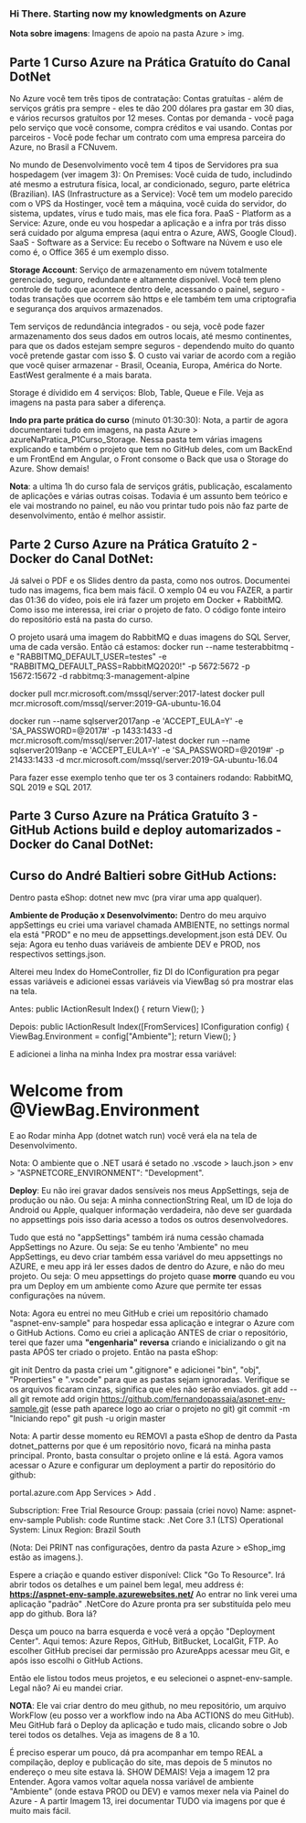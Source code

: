 ### Hi There. Starting now my knowledgments on Azure

**Nota sobre imagens**: Imagens de apoio na pasta Azure > img.

## Parte 1 Curso Azure na Prática Gratuíto do Canal DotNet

No Azure você tem três tipos de contratação:
Contas gratuítas - além de serviços grátis pra sempre - eles te dão 200 dólares pra gastar em 30 dias, e vários recursos gratuítos por 12 meses.
Contas por demanda - você paga pelo serviço que você consome, compra créditos e vai usando.
Contas por parceiros - Você pode fechar um contrato com uma empresa parceira do Azure, no Brasil a FCNuvem.

No mundo de Desenvolvimento você tem 4 tipos de Servidores pra sua hospedagem (ver imagem 3):
On Premises: Você cuida de tudo, includindo até mesmo a estrutura física, local, ar condicionado, seguro, parte elétrica (Brazilian).
IAS (Infrastructure as a Service): Você tem um modelo parecido com o VPS da Hostinger, você tem a máquina, você cuida do servidor, do sistema, updates, vírus  e tudo mais, mas ele fica fora.
PaaS - Platform as a Service: Azure, onde eu vou hospedar a aplicação e a infra por trás disso será cuidado por alguma empresa (aqui entra o Azure, AWS, Google Cloud).
SaaS - Software as a Service: Eu recebo o Software na Núvem e uso ele como é, o Office 365 é um exemplo disso.



**Storage Account**:
Serviço de armazenamento em núvem totalmente gerenciado, seguro, redundante e altamente disponível. Você tem pleno controle de tudo que acontece dentro dele, acessando o painel, seguro - todas transações que ocorrem são https e ele também tem uma criptografia e segurança dos arquivos armazenados.

Tem serviços de redundância integrados - ou seja, você pode fazer armazenamento dos seus dados em outros locais, até mesmo continentes, para que os dados estejam sempre seguros - dependendo muito do quanto você pretende gastar com isso $. O custo vai variar de acordo com a região que você quiser armazenar - Brasil, Oceania, Europa, América do Norte. EastWest geralmente é a mais barata.

Storage é dívidido em 4 serviços: Blob, Table, Queue e File. Veja as imagens na pasta para saber a diferença.


**Indo pra parte prática do curso** (minuto 01:30:30): Nota, a partir de agora documentarei tudo em imagens, na pasta Azure > azureNaPratica_P1Curso_Storage. Nessa pasta tem várias imagens explicando e também o projeto que tem no GitHub deles, com um BackEnd e um FrontEnd em Angular, o Front consome o Back que usa o Storage do Azure. Show demais!


**Nota**: a ultima 1h do curso fala de serviços grátis, publicação, escalamento de aplicações e várias outras coisas. Todavia é um assunto bem teórico e ele vai mostrando no painel, eu não vou printar tudo pois não faz parte de desenvolvimento, então é melhor assistir.

## Parte 2 Curso Azure na Prática Gratuíto 2 - Docker do Canal DotNet:
Já salvei o PDF e os Slides dentro da pasta, como nos outros. Documentei tudo nas imagems, fica bem mais fácil. O xemplo 04 eu vou FAZER, a partir das 01:36 do vídeo, pois ele irá fazer um projeto em Docker + RabbitMQ. Como isso me interessa, irei criar o projeto de fato. O código fonte inteiro do repositório está na pasta do curso.


O projeto usará uma imagem do RabbitMQ e duas imagens do SQL Server, uma de cada versão. Então cá estamos:
docker run --name testerabbitmq -e "RABBITMQ_DEFAULT_USER=testes" -e "RABBITMQ_DEFAULT_PASS=RabbitMQ2020!" -p 5672:5672 -p 15672:15672 -d rabbitmq:3-management-alpine

docker pull mcr.microsoft.com/mssql/server:2017-latest
docker pull mcr.microsoft.com/mssql/server:2019-GA-ubuntu-16.04

docker run --name sqlserver2017anp -e 'ACCEPT_EULA=Y' -e 'SA_PASSWORD=@2017#' -p 1433:1433 -d mcr.microsoft.com/mssql/server:2017-latest
docker run --name sqlserver2019anp -e 'ACCEPT_EULA=Y' -e 'SA_PASSWORD=@2019#' -p 21433:1433 -d mcr.microsoft.com/mssql/server:2019-GA-ubuntu-16.04


Para fazer esse exemplo tenho que ter os 3 containers rodando: RabbitMQ, SQL 2019 e SQL 2017.


## Parte 3 Curso Azure na Prática Gratuíto 3 - GitHub Actions build e deploy automarizados - Docker do Canal DotNet:


## Curso do André Baltieri sobre GitHub Actions:

Dentro pasta eShop: dotnet new mvc (pra virar uma app qualquer).

**Ambiente de Produção x Desenvolvimento:**
Dentro do meu arquivo appSettings eu criei uma variavel chamada AMBIENTE, no settings normal ela está "PROD" e no meu de appsettings.development.json está DEV. Ou seja: Agora eu tenho duas variáveis de ambiente DEV e PROD, nos respectivos settings.json.

Alterei meu Index do HomeController, fiz DI do IConfiguration pra pegar essas variáveis e adicionei essas variáveis via ViewBag só pra mostrar elas na tela.

Antes:
public IActionResult Index()
{
            return View();
}

Depois:
public IActionResult Index([FromServices] IConfiguration config)
{
    ViewBag.Environment = config["Ambiente"];
    return View();
}

E adicionei a linha na minha Index pra mostrar essa variável: <h1 class="display-4">Welcome from @ViewBag.Environment</h1>
E ao Rodar minha App (dotnet watch run) você verá ela na tela de Desenvolvimento.

Nota: O ambiente que o .NET usará é setado no .vscode > lauch.json > env > "ASPNETCORE_ENVIRONMENT": "Development".

**Deploy**:
Eu não irei gravar dados sensíveis nos meus AppSettings, seja de produção ou não. Ou seja: A minha connectionString Real, um ID de loja do Android ou Apple, qualquer informação verdadeira, não deve ser guardada no appsettings pois isso daria acesso a todos os outros desenvolvedores.

Tudo que está no "appSettings" também irá numa cessão chamada AppSettings no Azure. Ou seja: Se eu tenho 'Ambiente" no meu AppSettings, eu devo criar também essa variável do meu appsettings no AZURE, e meu app irá ler esses dados de dentro do Azure, e não do meu projeto. Ou seja: O meu appsettings do projeto quase **morre** quando eu vou pra um Deploy em um ambiente como Azure que permite ter essas configurações na núvem.

Nota: Agora eu entrei no meu GitHub e criei um repositório chamado "aspnet-env-sample" para hospedar essa aplicação e integrar o Azure com o GitHub Actions. Como eu criei a aplicação ANTES de criar o repositório, terei que fazer uma **"engenharia" reversa** criando e inicializando o git na pasta APÓS ter criado o projeto. Então na pasta eShop:

git init
Dentro da pasta criei um ".gitignore" e adicionei "bin", "obj", "Properties" e ".vscode" para que as pastas sejam ignoradas. Verifique se os arquivos ficaram cinzas, significa que eles não serão enviados.
git add --all
git remote add origin https://github.com/fernandopassaia/aspnet-env-sample.git (esse path aparece logo ao criar o projeto no git)
git commit -m "Iniciando repo"
git push -u origin master

Nota: A partir desse momento eu REMOVI a pasta eShop de dentro da Pasta dotnet_patterns por que é um repositório novo, ficará na minha pasta principal.
Pronto, basta consultar o projeto online e lá está. Agora vamos acessar o Azure e configurar um deployment a partir do repositório do github:

portal.azure.com
App Services > Add .

Subscription: Free Trial
Resource Group: passaia (criei novo)
Name: aspnet-env-sample
Publish: code
Runtime stack: .Net Core 3.1 (LTS)
Operational System: Linux
Region: Brazil South

(Nota: Dei PRINT nas configurações, dentro da pasta Azure > eShop_img estão as imagens.).

Espere a criação e quando estiver disponível: Click "Go To Resource". Irá abrir todos os detalhes e um painel bem legal, meu address é: **https://aspnet-env-sample.azurewebsites.net/**
Ao entrar no link verei uma aplicação "padrão" .NetCore do Azure pronta pra ser substituída pelo meu app do github. Bora lá?

Desça um pouco na barra esquerda e você verá a opção "Deployment Center". Aqui temos: Azure Repos, GitHub, BitBucket, LocalGit, FTP.
Ao escolher GitHub precisei dar permissão pro AzureApps acessar meu Git, e após isso escolhi o GitHub Actions.

Então ele listou todos meus projetos, e eu selecionei o aspnet-env-sample. Legal não? Ai eu mandei criar.

**NOTA**: Ele vai criar dentro do meu github, no meu repositório, um arquivo WorkFlow (eu posso ver a workflow indo na Aba ACTIONS do meu GitHub).
Meu GitHub fará o Deploy da aplicação e tudo mais, clicando sobre o Job terei todos os detalhes. Veja as imagens de 8 a 10.

É preciso esperar um pouco, dá pra acompanhar em tempo REAL a compilação, deploy e publicação do site, mas depois de 5 minutos no endereço o meu site estava lá. SHOW DEMAIS!
Veja a imagem 12 pra Entender. Agora vamos voltar aquela nossa variável de ambiente "Ambiente" (onde estava PROD ou DEV) e vamos mexer nela via Painel do Azure - A partir Imagem 13, irei documentar TUDO via imagens por que é muito mais fácil.